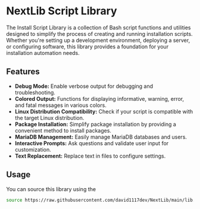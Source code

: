 # NextLib Script Library

The Install Script Library is a collection of Bash script functions and utilities designed to simplify the process of creating and running installation scripts. Whether you're setting up a development environment, deploying a server, or configuring software, this library provides a foundation for your installation automation needs.

## Features

- **Debug Mode:** Enable verbose output for debugging and troubleshooting.
- **Colored Output:** Functions for displaying informative, warning, error, and fatal messages in various colors.
- **Linux Distribution Compatibility:** Check if your script is compatible with the target Linux distribution.
- **Package Installation:** Simplify package installation by providing a convenient method to install packages.
- **MariaDB Management:** Easily manage MariaDB databases and users.
- **Interactive Prompts:** Ask questions and validate user input for customization.
- **Text Replacement:** Replace text in files to configure settings.

## Usage

You can source this library using the 
``` bash
source https://raw.githubusercontent.com/david1117dev/NextLib/main/lib.sh
```

